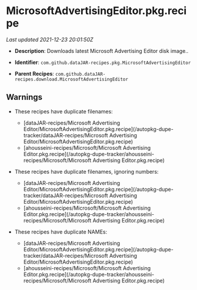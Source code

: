 # MicrosoftAdvertisingEditor.pkg.recipe

_Last updated 2021-12-23 20:01:50Z_

- **Description**: Downloads latest Microsoft Advertising Editor disk image..

- **Identifier**: `com.github.dataJAR-recipes.pkg.MicrosoftAdvertisingEditor`

- **Parent Recipes**: `com.github.dataJAR-recipes.download.MicrosoftAdvertisingEditor`


## Warnings

- These recipes have duplicate filenames:
    - [dataJAR-recipes/Microsoft Advertising Editor/MicrosoftAdvertisingEditor.pkg.recipe](/autopkg-dupe-tracker/dataJAR-recipes/Microsoft Advertising Editor/MicrosoftAdvertisingEditor.pkg.recipe)
    - [ahousseini-recipes/Microsoft/Microsoft Advertising Editor.pkg.recipe](/autopkg-dupe-tracker/ahousseini-recipes/Microsoft/Microsoft Advertising Editor.pkg.recipe)

- These recipes have duplicate filenames, ignoring numbers:
    - [dataJAR-recipes/Microsoft Advertising Editor/MicrosoftAdvertisingEditor.pkg.recipe](/autopkg-dupe-tracker/dataJAR-recipes/Microsoft Advertising Editor/MicrosoftAdvertisingEditor.pkg.recipe)
    - [ahousseini-recipes/Microsoft/Microsoft Advertising Editor.pkg.recipe](/autopkg-dupe-tracker/ahousseini-recipes/Microsoft/Microsoft Advertising Editor.pkg.recipe)

- These recipes have duplicate NAMEs:
    - [dataJAR-recipes/Microsoft Advertising Editor/MicrosoftAdvertisingEditor.pkg.recipe](/autopkg-dupe-tracker/dataJAR-recipes/Microsoft Advertising Editor/MicrosoftAdvertisingEditor.pkg.recipe)
    - [ahousseini-recipes/Microsoft/Microsoft Advertising Editor.pkg.recipe](/autopkg-dupe-tracker/ahousseini-recipes/Microsoft/Microsoft Advertising Editor.pkg.recipe)